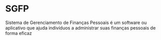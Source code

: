 # SGFP
Sistema de Gerenciamento de Finanças Pessoais é um software ou aplicativo que ajuda indivíduos a administrar suas finanças pessoais de forma eficaz
